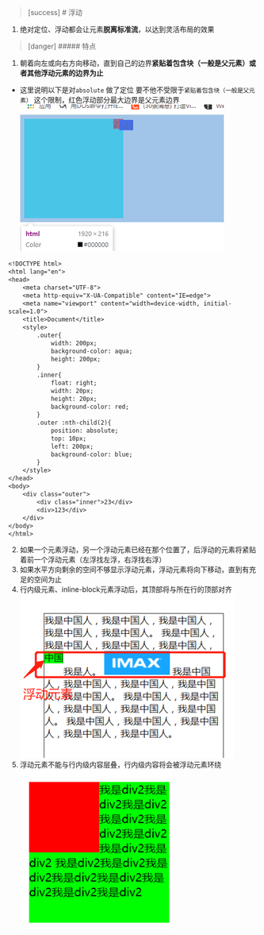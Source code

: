 >[success] # 浮动
1. 绝对定位、浮动都会让元素**脱离标准流**，以达到灵活布局的效果

>[danger] ##### 特点
1. 朝着向左或向右方向移动，直到自己的边界**紧贴着包含块（一般是父元素）或者其他浮动元素的边界为止**
* 这里说明以下是对`absolute` 做了定位 要不他不受限于`紧贴着包含块（一般是父元素）`  这个限制，红色浮动部分最大边界是父元素边界
![](images/screenshot_1653184818935.png)
~~~
<!DOCTYPE html>
<html lang="en">
<head>
	<meta charset="UTF-8">
	<meta http-equiv="X-UA-Compatible" content="IE=edge">
	<meta name="viewport" content="width=device-width, initial-scale=1.0">
	<title>Document</title>
	<style>
		.outer{
			width: 200px;
			background-color: aqua;
			height: 200px;
		}
		.inner{
			float: right;
			width: 20px;
			height: 20px;
			background-color: red;
		}
		.outer :nth-child(2){
			position: absolute;
			top: 10px;
			left: 200px;
			background-color: blue;
		}
	</style>
</head>
<body>
	<div class="outer">
		<div class="inner">23</div>
		<div>123</div>
	</div>
</body>
</html>
~~~
2. 如果一个元素浮动，另一个浮动元素已经在那个位置了，后浮动的元素将紧贴着前一个浮动元素（左浮找左浮，右浮找右浮）
3. 如果水平方向剩余的空间不够显示浮动元素，浮动元素将向下移动，直到有充足的空间为止
4. 行内级元素、inline-block元素浮动后，其顶部将与所在行的顶部对齐
![](images/screenshot_1653185895792.png)
5. 浮动元素不能与行内级内容层叠，行内级内容将会被浮动元素环绕
![](images/screenshot_1653185931780.png)
